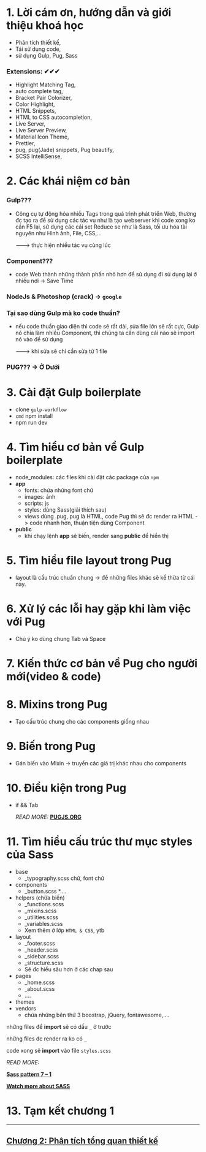 # 1. Lời cám ơn, hướng dẫn và giới thiệu khoá học

* Phân tích thiết kế,
* Tái sử dụng code,
* sử dụng Gulp, Pug, Sass

### Extensions: ✔✔✔
* Highlight Matching Tag, 
* auto complete tag, 
* Bracket Pair Colorizer, 
* Color Highlight, 
* HTML Snippets, 
* HTML to CSS autocompletion, 
* Live Server, 
* Live Server Preview, 
* Material Icon Theme, 
* Prettier, 
* pug, pug(Jade) snippets, Pug beautify, 
* SCSS IntelliSense,


# 2. Các khái niệm cơ bản

### Gulp???

* Công cụ tự động hóa nhiều Tags trong quá trình phát triển Web, thường đc tạo ra để sử dụng các tác vụ như là tạo webserver khi code xong ko cần F5 lại, sử dụng các cái set Reduce se như là Sass, tối ưu hóa tài nguyên như Hình ảnh, File, CSS,...

    ---> thực hiện nhiều tác vụ cùng lúc

### Component???

* code Web thành những thành phần nhỏ hơn để sử dụng đi sử dụng lại ở nhiều nơi -> Save Time

### NodeJs & Photoshop (crack) -> `google`

### Tại sao dùng Gulp mà ko code thuần?

* nếu code thuần giao diện thì code sẽ rất dài, sửa file lớn sẽ rất cực, Gulp nó chia làm nhiều Component, thì chúng ta cần dùng cái nào sẽ import nó vào để sử dụng 

    ---> khi sửa sẽ chỉ cần sửa từ 1 file

### PUG??? -> Ở Dưới

# 3. Cài đặt Gulp boilerplate 

* clone `gulp-workflow`
* `cmd` npm install 
* npm run dev

# 4. Tìm hiểu cơ bản về Gulp boilerplate

* node_modules: các files khi cài đặt các package của `npm`
* **app**
    * fonts: chứa những font chữ
    * images: ảnh
    * scripts: js
    * styles: dùng Sass(giải thích sau)
    * views dùng .pug, pug là HTML, code Pug thì sẽ đc render ra HTML -> code nhanh hơn, thuận tiện dùng Component
* **public**
    * khi chạy lệnh **app** sẽ biến, render sang **public** để hiển thị

# 5. Tìm hiểu file layout trong Pug

* layout là cấu trúc chuẩn chung -> để những files khác sẽ kế thừa từ cái này. 

# 6. Xử lý các lỗi hay gặp khi làm việc với Pug

* Chú ý ko dùng chung Tab và Space

# 7. Kiến thức cơ bản về Pug cho người mới(video & code)
# 8. Mixins trong Pug 

* Tạo cấu trúc chung cho các components giống nhau

# 9. Biến trong Pug

* Gán biến vào Mixin -> truyền các giá trị khác nhau cho components 

# 10. Điều kiện trong Pug

* if && Tab

    *READ MORE:* **[PUGJS.ORG](https://pugjs.org/api/getting-started.html)**

# 11. Tìm hiểu cấu trúc thư mục styles của Sass

* base 
    * _typography.scss chữ, font chữ
* components
    * _button.scss
    *....
* helpers (chứa biến)
    * _functions.scss
    * _mixins.scss
    * _utilities.scss
    * _variables.scss
    - Xem thêm ở lớp `HTML & CSS`, ytb 
* layout
    * _footer.scss
    * _header.scss
    * _sidebar.scss
    * _structure.scss
    - Sẽ đc hiểu sâu hơn ở các chap sau
* pages
    * _home.scss
    * _about.scss 
    * ....
* themes
* vendors
    * chứa những bên thứ 3 boostrap, jQuery, fontawesome,.... 

những files để **import** sẽ có dấu `_` ở trước

những files đc render ra ko có `_`

code xong sẽ **import** vào file `styles.scss`

*READ MORE:*

**[Sass pattern 7 – 1](https://viblo.asia/p/to-chuc-css-files-voi-pattern-7-1-yMnKMJozZ7P)**

**[Watch more about SASS](https://www.youtube.com/watch?v=77QwgOBOg7Y)**

# 13. Tạm kết chương 1 
***
## [Chương 2: Phân tích tổng quan thiết kế](..\02-Design-Analysis\README.md)
